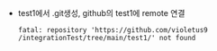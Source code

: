 * test1에서 .git생성, github의 test1에 remote 연결
    ```
    fatal: repository 'https://github.com/violetus9
    /integrationTest/tree/main/test1/' not found
    ```